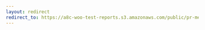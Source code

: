 ```yaml
---
layout: redirect
redirect_to: https://a8c-woo-test-reports.s3.amazonaws.com/public/pr-merge/45830/e2e/index.html
---
```

